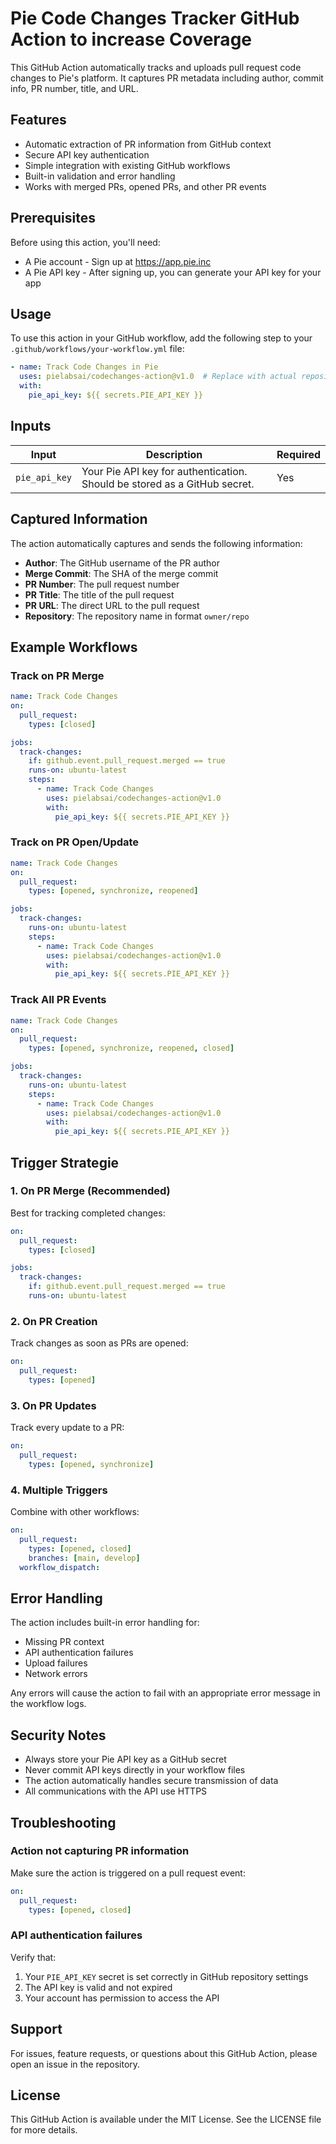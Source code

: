 # Pie Code Changes Tracker GitHub Action to increase Coverage

This GitHub Action automatically tracks and uploads pull request code changes to Pie's platform. It captures PR metadata including author, commit info, PR number, title, and URL.

## Features

- Automatic extraction of PR information from GitHub context
- Secure API key authentication
- Simple integration with existing GitHub workflows
- Built-in validation and error handling
- Works with merged PRs, opened PRs, and other PR events

## Prerequisites

Before using this action, you'll need:

- A Pie account - Sign up at https://app.pie.inc
- A Pie API key - After signing up, you can generate your API key for your app

## Usage

To use this action in your GitHub workflow, add the following step to your `.github/workflows/your-workflow.yml` file:

```yaml
- name: Track Code Changes in Pie
  uses: pielabsai/codechanges-action@v1.0  # Replace with actual repository/version
  with:
    pie_api_key: ${{ secrets.PIE_API_KEY }}
```

## Inputs

| Input | Description | Required |
|-------|-------------|----------|
| `pie_api_key` | Your Pie API key for authentication. Should be stored as a GitHub secret. | Yes |

## Captured Information

The action automatically captures and sends the following information:

- **Author**: The GitHub username of the PR author
- **Merge Commit**: The SHA of the merge commit
- **PR Number**: The pull request number
- **PR Title**: The title of the pull request
- **PR URL**: The direct URL to the pull request
- **Repository**: The repository name in format `owner/repo`

## Example Workflows

### Track on PR Merge

```yaml
name: Track Code Changes
on:
  pull_request:
    types: [closed]

jobs:
  track-changes:
    if: github.event.pull_request.merged == true
    runs-on: ubuntu-latest
    steps:
      - name: Track Code Changes
        uses: pielabsai/codechanges-action@v1.0
        with:
          pie_api_key: ${{ secrets.PIE_API_KEY }}
```

### Track on PR Open/Update

```yaml
name: Track Code Changes
on:
  pull_request:
    types: [opened, synchronize, reopened]

jobs:
  track-changes:
    runs-on: ubuntu-latest
    steps:
      - name: Track Code Changes
        uses: pielabsai/codechanges-action@v1.0
        with:
          pie_api_key: ${{ secrets.PIE_API_KEY }}
```

### Track All PR Events

```yaml
name: Track Code Changes
on:
  pull_request:
    types: [opened, synchronize, reopened, closed]

jobs:
  track-changes:
    runs-on: ubuntu-latest
    steps:
      - name: Track Code Changes
        uses: pielabsai/codechanges-action@v1.0
        with:
          pie_api_key: ${{ secrets.PIE_API_KEY }}
```

## Trigger Strategie

### 1. On PR Merge (Recommended)

Best for tracking completed changes:

```yaml
on:
  pull_request:
    types: [closed]

jobs:
  track-changes:
    if: github.event.pull_request.merged == true
    runs-on: ubuntu-latest
```

### 2. On PR Creation

Track changes as soon as PRs are opened:

```yaml
on:
  pull_request:
    types: [opened]
```

### 3. On PR Updates

Track every update to a PR:

```yaml
on:
  pull_request:
    types: [opened, synchronize]
```

### 4. Multiple Triggers

Combine with other workflows:

```yaml
on:
  pull_request:
    types: [opened, closed]
    branches: [main, develop]
  workflow_dispatch:
```

## Error Handling

The action includes built-in error handling for:

- Missing PR context
- API authentication failures
- Upload failures
- Network errors

Any errors will cause the action to fail with an appropriate error message in the workflow logs.

## Security Notes

- Always store your Pie API key as a GitHub secret
- Never commit API keys directly in your workflow files
- The action automatically handles secure transmission of data
- All communications with the API use HTTPS

## Troubleshooting

### Action not capturing PR information

Make sure the action is triggered on a pull request event:

```yaml
on:
  pull_request:
    types: [opened, closed]
```

### API authentication failures

Verify that:
1. Your `PIE_API_KEY` secret is set correctly in GitHub repository settings
2. The API key is valid and not expired
3. Your account has permission to access the API

## Support

For issues, feature requests, or questions about this GitHub Action, please open an issue in the repository.

## License

This GitHub Action is available under the MIT License. See the LICENSE file for more details.
